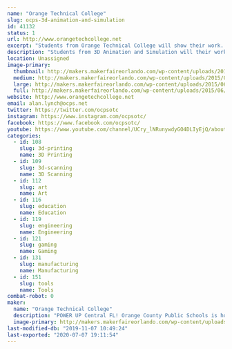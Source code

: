 ```yaml
---
name: "Orange Technical College"
slug: ocps-3d-animation-and-simulation
id: 41132
status: 1
url: http://www.orangetechcollege.net
excerpt: "Students from Orange Technical College will show their work.  "
description: "Students from 3D Animation and Simulation will their work."
location: Unassigned
image-primary:
  thumbnail: http://makers.makerfaireorlando.com/wp-content/uploads/2015/06/3D-Animation-MOCAP-Volume-150x150.jpg
  medium: http://makers.makerfaireorlando.com/wp-content/uploads/2015/06/3D-Animation-MOCAP-Volume-300x197.jpg
  large: http://makers.makerfaireorlando.com/wp-content/uploads/2015/06/3D-Animation-MOCAP-Volume-1024x671.jpg
  full: http://makers.makerfaireorlando.com/wp-content/uploads/2015/06/3D-Animation-MOCAP-Volume.jpg
website: http://www.orangetechcollege.net
email: alan.lynch@ocps.net
twitter: https://twitter.com/ocpsotc
instagram: https://www.instagram.com/ocpsotc/
facebook: https://www.facebook.com/ocpsotc/
youtube: https://www.youtube.com/channel/UCry_lNRunywdyGO4DLIyEjQ/about
categories:
  - id: 108
    slug: 3d-printing
    name: 3D Printing
  - id: 109
    slug: 3d-scanning
    name: 3D Scanning
  - id: 112
    slug: art
    name: Art
  - id: 116
    slug: education
    name: Education
  - id: 119
    slug: engineering
    name: Engineering
  - id: 121
    slug: gaming
    name: Gaming
  - id: 131
    slug: manufacturing
    name: Manufacturing
  - id: 151
    slug: tools
    name: Tools
combat-robot: 0
maker:
  name: "Orange Technical College"
  description: "POWER UP Central FL! Orange County Public Schools is home to Orange Technical College with five convenient campuses (Mid Florida, Orlando, Westside, Winter Park and Avalon) offering programs that feature affordable tuition, highly-qualified instructors and real-world curriculum. Whether a student is looking to jump into career training right out of high school, or interested in starting a whole new profession, Orange Technical College is the way to go! The interactive classrooms and simulated work atmosphere provide students with hands-on experience that builds the confidence to succeed in the workplace. At an unbeatable price, and fully accepting of financial aid, the tech centers are the perfect gateway to exciting careers in health sciences, information technology, digital/media arts, audio/video technologies, automotive, building construction, manufacturing and so much more."
  image-primary: http://makers.makerfaireorlando.com/wp-content/uploads/2016/10/Button_OTC_Horiz-1024x337.png
last-modified-db: "2019-11-07 10:49:24"
last-exported: "2020-07-07 19:11:54"
---
```

